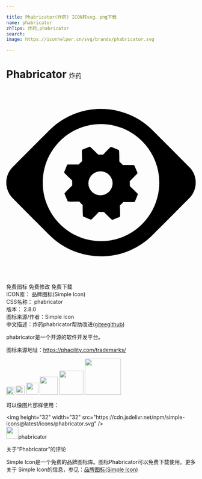 ```yaml
---

title: Phabricator(炸药) ICON转svg、png下载
name: phabricator
zhTips: 炸药,phabricator
search: 
image: https://iconhelper.cn/svg/brands/phabricator.svg

---
```


# Phabricator  <small style="font-size: 60%;font-weight: 100">炸药</small>

<div id="svg" class="svg-wrap">
<svg role="img" viewBox="0 0 24 24" xmlns="http://www.w3.org/2000/svg"><title>Phabricator icon</title><path d="M10.076 7.644c-.408.165-.48.196-.488.213-.014.034-.01.77.006 1.116l.015.295-.223.22-.223.219-.192-.005a26.198 26.198 0 0 0-1.125.003c-.127.012-.122.01-.15.075-.12.286-.37.91-.37.922 0 .008.016.035.034.06.043.059.459.472.69.688l.24.224.057.052.002.313.003.313-.383.384c-.38.379-.519.525-.575.606l-.028.042.21.495c.2.47.213.496.235.502.07.02.287.024.84.02l.578-.005.224.226.226.226v.328c0 .503.018.96.041 1.069l.008.037.495.21c.272.114.499.208.504.208.041 0 .556-.508.926-.914l.07-.079.321.005.32.005.392.39c.43.425.63.61.664.61.004 0 .228-.089.496-.196.413-.165.489-.198.495-.214.022-.053.019-.582-.006-1.118l-.014-.292.223-.221.223-.222.268.007c.33.009 1.03.003 1.108-.009a.195.195 0 0 0 .065-.019c.014-.014.396-.955.396-.974a.273.273 0 0 0-.048-.074c-.06-.074-.452-.462-.693-.686l-.231-.215-.047-.045-.004-.314-.004-.314.364-.362c.368-.366.522-.53.588-.621l.036-.05-.211-.493a7.793 7.793 0 0 0-.223-.5.6.6 0 0 0-.104-.017 19.066 19.066 0 0 0-1.136-.003l-.18.006-.23-.225-.23-.226v-.329c0-.526-.019-.978-.043-1.075l-.01-.037-.487-.207a13.455 13.455 0 0 0-.505-.207c-.022 0-.12.082-.244.204-.184.182-.411.415-.586.602l-.175.186-.315-.005-.315-.005-.33-.329c-.487-.483-.692-.67-.738-.668-.01 0-.234.088-.497.194zm2.063 2.938c.69.09 1.237.639 1.318 1.319.015.126.005.364-.02.483a1.541 1.541 0 0 1-1.301 1.204c-.087.013-.32.013-.408 0a1.537 1.537 0 0 1-1.219-.941 1.516 1.516 0 0 1 .893-1.984 1.68 1.68 0 0 1 .32-.08c.102-.015.305-.015.417 0zm-.551-7.91a9.29 9.29 0 0 0-3.033.652 9.226 9.226 0 0 0-2.93 1.873c-.129.122-4.872 4.884-4.941 4.96a2.813 2.813 0 0 0-.674 1.549c-.013.11-.013.474 0 .585a2.79 2.79 0 0 0 .602 1.46c.09.113.14.163 3.153 3.188 1.538 1.544 1.764 1.768 2.044 2.021a9.261 9.261 0 0 0 6.871 2.349 9.225 9.225 0 0 0 5.67-2.489c.175-.162 4.881-4.886 4.973-4.991.361-.412.59-.93.663-1.502.019-.157.019-.5-.001-.657a2.79 2.79 0 0 0-.662-1.502 779.59 779.59 0 0 0-4.953-4.967 9.228 9.228 0 0 0-4.145-2.266 9.499 9.499 0 0 0-1.68-.256 15.207 15.207 0 0 0-.957-.008zm.82 1.928c.754.04 1.507.2 2.253.484.272.103.716.316.995.476a7.445 7.445 0 0 1 3.235 3.774 7.45 7.45 0 0 1 .26 4.513 7.395 7.395 0 0 1-6.443 5.53c-.34.032-.838.042-1.144.02-1.744-.116-3.3-.781-4.57-1.953a7.412 7.412 0 0 1-2.32-6.37 7.38 7.38 0 0 1 1.56-3.704 7.374 7.374 0 0 1 3.532-2.436A7.373 7.373 0 0 1 12.41 4.6z"/></svg>
</div>
<detail full-name='phabricator'></detail>

<div class="detail-page">
<p>
<span><span class="badge-success badge">免费图标</span> <span class="badge-success badge">免费修改</span>  <span class="badge-success badge">免费下载</span> </span>
<br/>
<span>
ICON库：
<span class="badge-secondary badge">品牌图标(Simple Icon)</span> 
</span>
<br/>
<span>
CSS名称：
<span class="badge-secondary badge">phabricator</span> 
</span>

<br/>
<span>
版本：
<span class="badge-secondary badge">2.8.0</span> 
</span>
<br/>
<span>图标来源/作者：<span class="badge-light badge">Simple Icon</span></span> 
<br/>
<span class="zh-detail">中文描述：<span class="badge-primary badge">炸药</span><span class="badge-primary badge">phabricator</span><span class="help-link"><span>帮助改进</span>(<a href="https://gitee.com/liuwave/icon-helper/edit/master/json/brands/phabricator.json" target="_blank" rel="noopener noreferrer">gitee</a><a href="https://github.com/liuwave/icon-helper/edit/master/json/brands/phabricator.json" target="_blank" rel="noopener noreferrer">github</a></span>)</span><br/>
</p>
</div><div class="description description alert alert-light"><p>phabricator是一个开源的软件开发平台。</p><p>图标来源地址：<a href="https://phacility.com/trademarks/" target="_blank" rel="noopener noreferrer">https://phacility.com/trademarks/</a></p></div>
<div class="alert alert-dark">
<img height="21" width="21" src="https://cdn.jsdelivr.net/npm/simple-icons@latest/icons/phabricator.svg" />
<img height="24" width="24" src="https://cdn.jsdelivr.net/npm/simple-icons@latest/icons/phabricator.svg" />
<img height="32" width="32" src="https://cdn.jsdelivr.net/npm/simple-icons@latest/icons/phabricator.svg" />
<img height="48" width="48" src="https://cdn.jsdelivr.net/npm/simple-icons@latest/icons/phabricator.svg" />
<img height="64" width="64" src="https://cdn.jsdelivr.net/npm/simple-icons@latest/icons/phabricator.svg" />
<img height="96" width="96" src="https://cdn.jsdelivr.net/npm/simple-icons@latest/icons/phabricator.svg" />

</div>
<div>
  <p>可以像图片那样使用：    
  </p>
  <div class="alert alert-primary" style="font-size: 14px">
    &lt;img height="32" width="32" src="https://cdn.jsdelivr.net/npm/simple-icons@latest/icons/phabricator.svg" /&gt;
    <copy-btn content='<img height="32" width="32" src="https://cdn.jsdelivr.net/npm/simple-icons@latest/icons/phabricator.svg" />'></copy-btn>
  </div>
  <div class="alert alert-secondary">
    <img height="32" width="32" src="https://cdn.jsdelivr.net/npm/simple-icons@latest/icons/phabricator.svg" />phabricator
    <copy-btn content="phabricator" btn-title="复制图标名称"></copy-btn>
  </div>
</div>

<Vssue title="关于“Phabricator”的评论" >关于“Phabricator”的评论</Vssue>


<div><p>Simple Icon是一个免费的品牌图标库。图标Phabricator可以免费下载使用。更多关于  Simple Icon的信息，参见：<a target="_blank" href="https://iconhelper.cn/brands.html">品牌图标(Simple Icon)</a>
</p></div>
